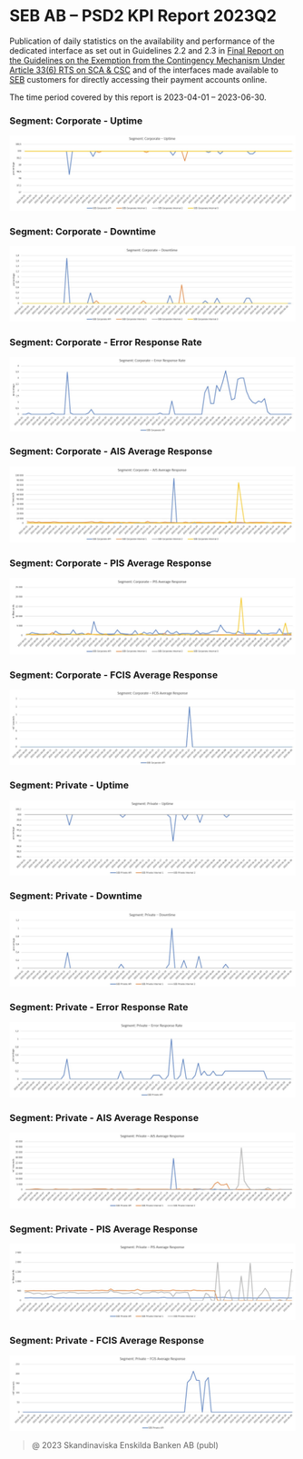 # SEB AB – PSD2 KPI Report 2023Q2

Publication of daily statistics on the availability and performance of the dedicated interface as set out in Guidelines 2.2 and 2.3 in [Final Report on the Guidelines on the Exemption from the Contingency Mechanism Under Article 33(6) RTS on SCA & CSC](https://eba.europa.eu/sites/default/documents/files/documents/10180/2250578/4e3b9449-ecf9-4756-8006-cbbe74db6d03/Final%20Report%20on%20Guidelines%20on%20the%20exemption%20to%20the%20fall%20back.pdf?retry=1) and of the interfaces made available to [SEB](https://sebgroup.com) customers for directly accessing their payment accounts online.

The time period covered by this report is 2023-04-01 – 2023-06-30.


### Segment: Corporate - Uptime
![corporate_uptime][corporate_uptime]
### Segment: Corporate - Downtime
![corporate_downtime][corporate_downtime]
### Segment: Corporate - Error Response Rate
![corporate_error][corporate_error]
### Segment: Corporate - AIS Average Response
![corporate_ais][corporate_ais]
### Segment: Corporate - PIS Average Response
![corporate_pis][corporate_pis]
### Segment: Corporate - FCIS Average Response
![corporate_fcis][corporate_fcis]
### Segment: Private - Uptime
![private_uptime][private_uptime]
### Segment: Private - Downtime
![private_downtime][private_downtime]
### Segment: Private - Error Response Rate
![private_error][private_error]
### Segment: Private - AIS Average Response
![private_ais][private_ais]
### Segment: Private - PIS Average Response
![private_pis][private_pis]
### Segment: Private - FCIS Average Response
![private_fcis][private_fcis]


[corporate_uptime]: ./SEB_PSD2_KPI_Report_Q2_2023_1.jpg
[corporate_downtime]: ./SEB_PSD2_KPI_Report_Q2_2023_2.jpg
[corporate_error]: ./SEB_PSD2_KPI_Report_Q2_2023_3.jpg
[corporate_ais]: ./SEB_PSD2_KPI_Report_Q2_2023_4.jpg
[corporate_pis]: ./SEB_PSD2_KPI_Report_Q2_2023_5.jpg
[corporate_fcis]: ./SEB_PSD2_KPI_Report_Q2_2023_6.jpg
[private_uptime]: ./SEB_PSD2_KPI_Report_Q2_2023_7.jpg
[private_downtime]: ./SEB_PSD2_KPI_Report_Q2_2023_8.jpg
[private_error]: ./SEB_PSD2_KPI_Report_Q2_2023_9.jpg
[private_ais]: ./SEB_PSD2_KPI_Report_Q2_2023_10.jpg
[private_pis]: ./SEB_PSD2_KPI_Report_Q2_2023_11.jpg
[private_fcis]: ./SEB_PSD2_KPI_Report_Q2_2023_12.jpg
> @ 2023 Skandinaviska Enskilda Banken AB (publ)
